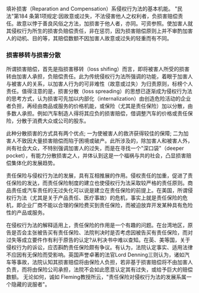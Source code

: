 填补损害（Reparation and Compensation）系侵权行为法的基本机能。
"民法"第184 条第1项规定∶因故意或过失，不法侵害他人之权利者，负损害赔偿责任。故意以悖于善良风俗之方法，加损害于他人者，亦同。可资参照。使加害人就其侵权行为所生的损害负赔偿责任，非在惩罚，因为损害赔偿原则上并不审酌加害人的动机、目的等，其赔偿数额不因加害人故意或过失的轻重而有不同。

### 损害移转与损害分散

所谓损害赔偿，首先是指损害移转（loss shifing）而言，即将被害人所受的损害转由加害人承担，负赔偿责任。此为传统侵权行为法所强调的功能，着眼于加害人与被害人的关系，以加害人行为的可非难性（故意或过失）为归责原则，标榜个人责任。值得注意的是，损害分散（loss spreading）的思想已逐渐成为侵权行为法的思考方式，认为损害可先加以内部化（internalization）由创造危险活动的企业者负担，再经由商品或服务的价格机能，或保险（尤其是责任保险）加以分散，由多数人承担。例如汽车制造人得将其应负的损害赔偿，借调整汽车的价格或责任保险，分散于消费大众或公司的股东。 

此种分散损害的方式具有两个优点;
一为使被害人的救济获得较佳的保障;
二为加害人不致因大量损害赔偿而陷于困境或破产。此所涉及的，除加害人和被害人外，尚有社会大众，不特别强调加害人的过失，而是在寻找一个"深口袋"（deeper pocket），有能力分散损害之人，并体认到这是一个福祸与共的社会，凸显损害赔偿集体化的发展趋势。

责任保险与侵权行为法的发展，具有互相推展的作用。侵权责任的加重，促进了责任保险的发达，而责任保险制度的建立也使侵权行为法采取较严格的责任原则。商品责任或汽车责任的无过失化可以说是建立在责任保险的前提上。在美国，所谓侵权行为法（尤其是关于产品责任、医疗事故）的危机，事实上就是责任保险的危机，即企业厂商不能以合理的保险费买到责任保险，而被迫放弃开发某种具有危险性的产品或服务。

在侵权行为法的解释适用上，责任保险的作用是一个有趣的问题。在台湾地区，原告是否会主张被告买有责任保险、法院判决时是否考虑因被告买有责任保险，而对过失等成立要件作有利于原告的认定?从判决书中难以查知。在英、美等国，关于侵权行为的诉讼，应否斟酌责任保险颇有争议。有认为，法院认定事实、适用法律不应因有无保险而受影响。英国声誉卓著的法官Lord Denning三则认为，诸如汽车等事故，法院认知其损害赔偿将由保险人负担，若非基于损害赔偿将不由加害人负责，而将由保险公司承担，法院不会如此愿意认定其有过失，或给予巨大的赔偿数额。 无论如何，诚如 Fleming教授所云，"责任保险对侵权行为法的发展系属一个隐藏的说服者"。